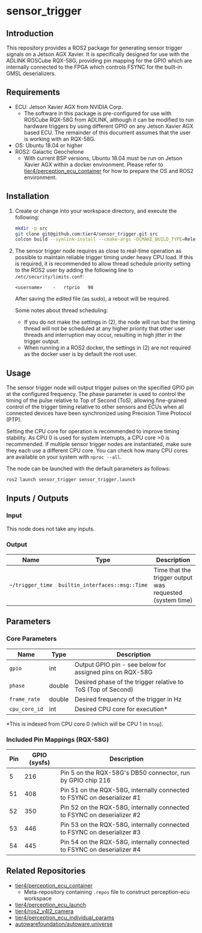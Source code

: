 # sensor_trigger

## Introduction

This repository provides a ROS2 package for generating sensor trigger signals on a Jetson AGX Xavier. It is specifically designed for use with the ADLINK ROSCube RQX-58G, providing pin mapping for the GPIO which are internally connected to the FPGA which controls FSYNC for the built-in GMSL deserializers.

## Requirements

- ECU: Jetson Xavier AGX from NVIDIA Corp.
  - The software in this package is pre-configured for use with ROSCube RQX-58G from ADLINK, although it can be modified to run hardware triggers by using different GPIO on any Jetson Xavier AGX based ECU. The remainder of this document assumes that the user is working with an RQX-58G.
- OS: Ubuntu 18.04 or higher
- ROS2: Galactic Geochelone
  - With current BSP versions, Ubuntu 18.04 must be run on Jetson Xavier AGX within a docker environment. Please refer to [tier4/perception_ecu_container](https://github.com/tier4/perception_ecu_container) for how to prepare the OS and ROS2 environment.

## Installation

1.  Create or change into your workspace directory, and execute the following:

    ```bash
    mkdir -p src
    git clone git@github.com:tier4/sensor_trigger.git src
    colcon build --symlink-install --cmake-args -DCMAKE_BUILD_TYPE=Release --packages-up-to sensor_trigger
    ```

2.  The sensor trigger node requires as close to real-time operation as possible to maintain reliable trigger timing under heavy CPU load. If this is required, it is recommended to allow thread schedule priority setting to the ROS2 user by adding the following line to `/etc/security/limits.conf`:

    ```
    <username>    -   rtprio   98
    ```

    After saving the edited file (as sudo), a reboot will be required.

    Some notes about thread scheduling:
    - If you do not make the settings in (2), the node will run but the timing thread will not be scheduled at any higher priority that other user threads and interruption may occur, resulting in high jitter in the trigger output.
    - When running in a ROS2 docker, the settings in (2) are not required as the docker user is by default the root user.

## Usage

The sensor trigger node will output trigger pulses on the specified GPIO pin at the configured frequency.
The phase parameter is used to control the timing of the pulse relative to Top of Second (ToS), allowing fine-grained control of the trigger timing relative to other sensors and ECUs when all connected devices have been synchronized using Precision Time Protocol (PTP).

Setting the CPU core for operation is recommended to improve timing stability. As CPU 0 is used for system interrupts, a CPU core >0 is recommended. If multiple sensor trigger nodes are instantiated, make sure they each use a different CPU core. You can check how many CPU cores are available on your system with `nproc --all`.

The node can be launched with the default parameters as follows:

```bash
ros2 launch sensor_trigger sensor_trigger.launch
```

## Inputs / Outputs

### Input

This node does not take any inputs.

### Output

| Name             | Type                            | Description                                              |
| ---------------- | ------------------------------- | -------------------------------------------------------- |
| `~/trigger_time` | `builtin_interfaces::msg::Time` | Time that the trigger output was requested (system time) |

## Parameters

### Core Parameters

| Name          | Type   | Description                                                  |
| ------------- | ------ | ------------------------------------------------------------ |
| `gpio`        | int    | Output GPIO pin - see below for assigned pins on RQX-58G     |
| `phase`       | double | Desired phase of the trigger relative to ToS (Top of Second) |
| `frame_rate`  | double | Desired frequency of the trigger in Hz                       |
| `cpu_core_id` | int    | Desired CPU core for execution\*                             |

\*This is indexed from CPU core 0 (which will be CPU 1 in `htop`).

### Included Pin Mappings (RQX-58G)

| Pin | GPIO (sysfs) | Description                                                             |
| --- | ------------ | ----------------------------------------------------------------------- |
| 5   | 216          | Pin 5 on the RQX-58G's DB50 connector, run by GPIO chip 216             |
| 51  | 408          | Pin 51 on the RQX-58G, internally connected to FSYNC on deserializer #1 |
| 52  | 350          | Pin 52 on the RQX-58G, internally connected to FSYNC on deserializer #2 |
| 53  | 446          | Pin 53 on the RQX-58G, internally connected to FSYNC on deserializer #3 |
| 54  | 445          | Pin 54 on the RQX-58G, internally connected to FSYNC on deserializer #4 |

## Related Repositories

- [tier4/perception_ecu_container](https://github.com/tier4/perception_ecu_container)
  - Meta-repository containing `.repos` file to construct perception-ecu workspace
- [tier4/perception_ecu_launch](https://github.com/tier4/perception_ecu_launch.git)
- [tier4/ros2_v4l2_camera](https://github.com/tier4/ros2_v4l2_camera.git)
- [tier4/perception_ecu_individual_params](https://github.com/tier4/perception_ecu_individual_params)
- [autowarefoundation/autoware.universe](https://github.com/autowarefoundation/autoware.universe.git)
